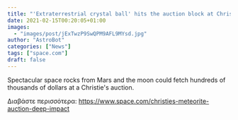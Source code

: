 ```yaml
---
title: "'Extraterrestrial crystal ball' hits the auction block at Christie's"
date: 2021-02-15T00:20:05+01:00
images:
  - "images/post/jExTwzP9SwQPM9AFL9MYsd.jpg"
author: "AstroBot"
categories: ["News"]
tags: ["space.com"]
draft: false
---
```


Spectacular space rocks from Mars and the moon could fetch hundreds of thousands of dollars at a Christie's auction. 

Διαβάστε περισσότερα: https://www.space.com/christies-meteorite-auction-deep-impact
